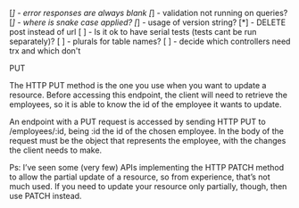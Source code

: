 [*] - error responses are always blank
[*] - validation not running on queries?
[*] - where is snake case applied?
[*] - usage of version string?
[*] - DELETE post instead of url
[ ] - Is it ok to have serial tests (tests cant be run separately)?
[ ] - plurals for table names?
[ ] - decide which controllers need trx and which don't


PUT

The HTTP PUT method is the one you use when you want to update a resource. Before accessing this endpoint, the client will need to retrieve the employees, so it is able to know the id of the employee it wants to update.

An endpoint with a PUT request is accessed by sending HTTP PUT to /employees/:id, being :id the id of the chosen employee. In the body of the request must be the object that represents the employee, with the changes the client needs to make.

Ps: I’ve seen some (very few) APIs implementing the HTTP PATCH method to allow the partial update of a resource, so from experience, that’s not much used. If you need to update your resource only partially, though, then use PATCH instead.



